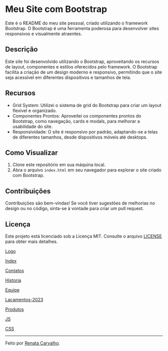 # Meu Site com Bootstrap

Este é o README do meu site pessoal, criado utilizando o framework Bootstrap. O Bootstrap é uma ferramenta poderosa para desenvolver sites responsivos e visualmente atraentes.

## Descrição

Este site foi desenvolvido utilizando o Bootstrap, aproveitando os recursos de layout, componentes e estilos oferecidos pelo framework. O Bootstrap facilita a criação de um design moderno e responsivo, permitindo que o site seja acessível em diferentes dispositivos e tamanhos de tela.

## Recursos

- Grid System: Utilizei o sistema de grid do Bootstrap para criar um layout flexível e organizado.
- Componentes Prontos: Aproveitei os componentes prontos do Bootstrap, como navegação, cards e modals, para melhorar a usabilidade do site.
- Responsividade: O site é responsivo por padrão, adaptando-se a telas de diferentes tamanhos, desde dispositivos móveis até desktops.

## Como Visualizar

1. Clone este repositório em sua máquina local.
2. Abra o arquivo `index.html` em seu navegador para explorar o site criado com Bootstrap.

## Contribuições

Contribuições são bem-vindas! Se você tiver sugestões de melhorias no design ou no código, sinta-se à vontade para criar um pull request.

## Licença

Este projeto está licenciado sob a Licença MIT. Consulte o arquivo [LICENSE](LICENSE) para obter mais detalhes.




[Logo](./site-bootstrap-main/logo/Logo%20Magrinhos.png)

[Index](./site-bootstrap-main/index.html)

[Contatos](./site-bootstrap-main/contate-nos.html)

[Historia](./site-bootstrap-main/historia.html)

[Equipe](./site-bootstrap-main/equipe.html)

[Laçamentos-2023](./site-bootstrap-main/lançamentos.html)

[Produtos](./site-bootstrap-main/produtos.html)

[JS](./site-bootstrap-main/bootstrap.js)

[CSS](./site-bootstrap-main/css.css)

---

Feito por [Renata Carvalho](https://github.com/Renata-rcs).
